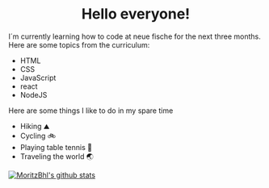 <h1 align="center">Hello everyone!</h1>

I´m currently learning how to code at neue fische for the next three months.
Here are some topics from the curriculum:

- HTML
- CSS
- JavaScript
- react
- NodeJS

Here are some things I like to do in my spare time
- Hiking ⛰️
- Cycling 🚲
- Playing table tennis 🏓
- Traveling the world 🌏





[![MoritzBhl's github stats](https://github-readme-stats.vercel.app/api?username=MoritzBhl)](https://github.com/anuraghazra/github-readme-stats)
